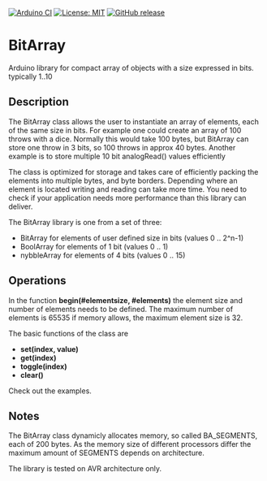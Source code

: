 
[![Arduino CI](https://github.com/RobTillaart/BitArray/workflows/Arduino%20CI/badge.svg)](https://github.com/marketplace/actions/arduino_ci)
[![License: MIT](https://img.shields.io/badge/license-MIT-green.svg)](https://github.com/RobTillaart/BitArray/blob/master/LICENSE)
[![GitHub release](https://img.shields.io/github/release/RobTillaart/BitArray.svg?maxAge=3600)](https://github.com/RobTillaart/BitArray/releases)

# BitArray

Arduino library for compact array of objects with a size expressed in bits. typically 1..10

## Description

The BitArray class allows the user to instantiate an array of elements, each of the same size in bits.
For example one could create an array of 100 throws with a dice. Normally this would take 100 bytes,
but BitArray can store one throw in 3 bits, so 100 throws in approx 40 bytes.
Another example is to store multiple 10 bit analogRead() values efficiently

The class is optimized for storage and takes care of efficiently packing the elements 
into multiple bytes, and byte borders. Depending where an element is located writing and reading
can take more time. You need to check if your application needs more performance than
this library can deliver. 

The BitArray library is one from a set of three:
- BitArray  for elements of user defined size in bits (values 0 .. 2^n-1)
- BoolArray for elements of 1 bit (values 0 .. 1)
- nybbleArray for elements of 4 bits (values 0 .. 15)


## Operations
In the function **begin(#elementsize, #elements)** the element size and number of elements 
needs to be defined. The maximum number of elements is 65535 if memory allows, 
the maximum element size is 32.

The basic functions of the class are
- **set(index, value)**
- **get(index)**
- **toggle(index)**
- **clear()**

Check out the examples.

## Notes

The BitArray class dynamicly allocates memory, so called BA_SEGMENTS, 
each of 200 bytes.
As the memory size of different processors differ the maximum amount of SEGMENTS 
depends on architecture.

The library is tested on AVR architecture only.

